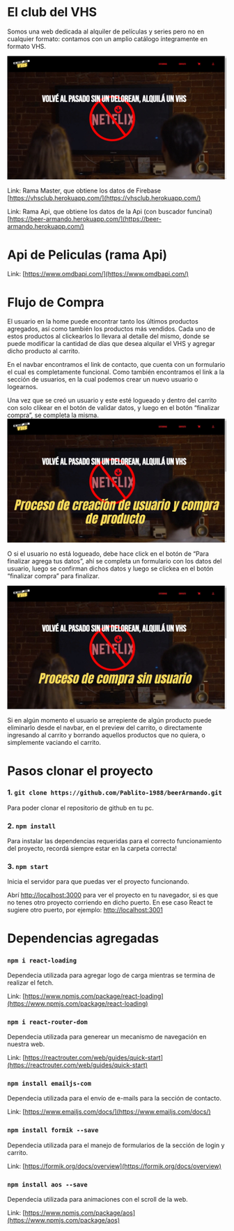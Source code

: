 # El club del VHS
Somos una web dedicada al alquiler de películas y series pero no en cualquier formato: contamos con un amplio catálogo íntegramente en formato VHS. 

![Main](Main.jpg)

Link: Rama Master, que obtiene los datos de Firebase [https://vhsclub.herokuapp.com/](https://vhsclub.herokuapp.com/)

Link: Rama Api, que obtiene los datos de la Api (con buscador funcinal) [https://beer-armando.herokuapp.com/](https://beer-armando.herokuapp.com/)

# Api de Peliculas (rama Api)

Link: [https://www.omdbapi.com/](https://www.omdbapi.com/)
# Flujo de Compra

El usuario en la home puede encontrar tanto los últimos productos agregados, así como también los productos más vendidos. Cada uno de estos productos al clickearlos lo llevara al detalle del mismo, donde se puede modificar la cantidad de días que desea alquilar el VHS y agregar dicho producto al carrito. 

En el navbar encontramos el link de contacto, que cuenta con un formulario el cual es completamente funcional. Como también encontramos el link a la sección de usuarios, en la cual podemos crear un nuevo usuario o logearnos. 

Una vez que se creó un usuario y este esté logueado y dentro del carrito con solo clikear en el botón de validar datos, y luego en el botón “finalizar compra”, se completa la misma. 
[![Video paso a paso ](case1.jpg)](https://vimeo.com/653075146)

O si el usuario no  está logueado, debe hace click en el botón de “Para finalizar agrega tus datos”, ahí se completa un formulario con los datos del usuario, luego se confirman dichos datos y luego se clickea en el botón “finalizar compra” para finalizar. 

[![Video paso a paso ](case2.jpg)](https://vimeo.com/653071444)

Si en algún momento el usuario se arrepiente de algún producto puede eliminarlo desde el navbar, en el preview del carrito, o directamente ingresando al carrito y borrando aquellos productos que no quiera, o simplemente vaciando el carrito.   






# Pasos clonar el proyecto

### 1. `git clone https://github.com/Pablito-1988/beerArmando.git`
Para poder clonar el repositorio de github en tu pc.

### 2. `npm install`
Para  instalar las dependencias requeridas para el correcto funcionamiento del proyecto, recordá siempre estar en la carpeta correcta!

### 3. `npm start`
Inicia el servidor para que puedas ver el proyecto funcionando.

Abrí [http://localhost:3000](http://localhost:3000) para ver el proyecto en tu navegador, si es que no tenes otro proyecto corriendo en dicho puerto. En ese caso React te sugiere otro puerto, por ejemplo: [http://localhost:3001](http://localhost:3001)

# Dependencias agregadas 

### `npm i react-loading`
Dependecia utilizada para agregar logo de carga mientras se termina de realizar el fetch.

Link: [https://www.npmjs.com/package/react-loading](https://www.npmjs.com/package/react-loading)

### `npm i react-router-dom`
Dependecia utilizada para generear un mecanismo de navegación en nuestra web.

Link: [https://reactrouter.com/web/guides/quick-start](https://reactrouter.com/web/guides/quick-start)

### `npm install emailjs-com `
Dependecia utilizada para el envío de e-mails para la sección de contacto.

Link: [https://www.emailjs.com/docs/](https://www.emailjs.com/docs/)

### `npm install formik --save`
Dependecia utilizada para el manejo de formularios de la sección de login y carrito.

Link: [https://formik.org/docs/overview](https://formik.org/docs/overview)

### `npm install aos --save`
Dependecia utilizada para animaciones con el scroll de la web.

Link: [https://www.npmjs.com/package/aos](https://www.npmjs.com/package/aos)





